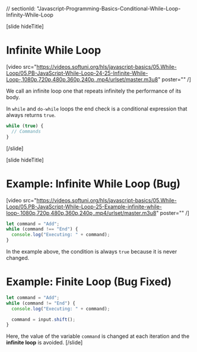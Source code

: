 // sectionId: "Javascript-Programming-Basics-Conditional-While-Loop-Infinity-While-Loop

[slide hideTitle]
# Infinite While Loop

[video src="https://videos.softuni.org/hls/javascript-basics/05.While-Loop/05.PB-JavaScript-While-Loop-24-25-Infinite-While-Loop-,1080p,720p,480p,360p,240p,.mp4/urlset/master.m3u8" poster="" /]

We call an infinite loop one that repeats infinitely the performance of its body. 

In `while` and `do-while` loops the end check is a conditional expression that always returns `true`. 

```js
while (true) {
  // Commands
}
```

[/slide]

[slide hideTitle]

# Example: Infinite While Loop (Bug)

[video src="https://videos.softuni.org/hls/javascript-basics/05.While-Loop/05.PB-JavaScript-While-Loop-25-Example-infinite-while-loop-,1080p,720p,480p,360p,240p,.mp4/urlset/master.m3u8" poster="" /]


```js
let command = "Add";
while (command !== "End") {
  console.log("Executing: " + command);
}
```

In the example above, the condition is always `true` because it is never changed.

# Example: Finite Loop (Bug Fixed)
```js
let command = "Add";
while (command != "End") {
  console.log("Executing: " + command);

  command = input.shift();
}
```

Here, the value of the variable `command` is changed at each iteration and the **infinite loop** is avoided. 
[/slide]
